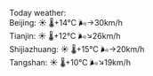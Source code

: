 Today weather:  
Beijing: ☀️ 🌡️+14°C 🌬️→30km/h  
Tianjin: ☀️ 🌡️+12°C 🌬️↘26km/h  
Shijiazhuang: ☀️ 🌡️+15°C 🌬️→20km/h  
Tangshan: ☀️ 🌡️+10°C 🌬️↘19km/h  
